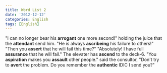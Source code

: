 ```yaml
---
title: Word List 2
date: '2012-12-12'
categories: English
tags: [English]
---
```


"I can no longer bear his **arrogant** one more second!" holding the juice that the **attendant** send him. "He is always **ascribeing** his failure to others!" "Then you **assert** that he will fail this time?" "Absolutely! I have full **assurance** that he will fail." The elevater has **ascend** to the deck-6. "You **aspiration** makes you **assault** other people." said the consultor, "Don't try to **avert** the problem. Do you remember the **authentic** IDIC I send you?"